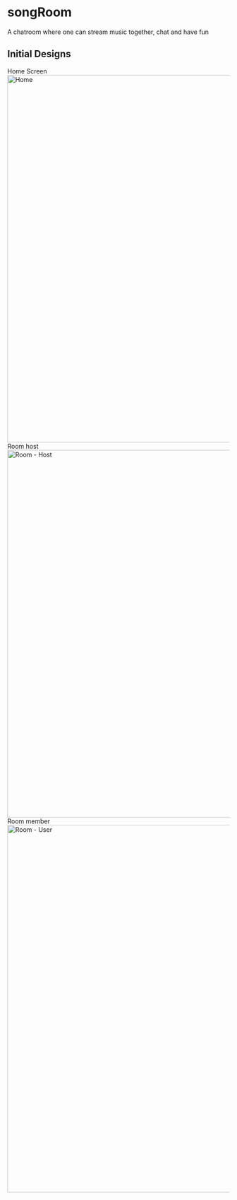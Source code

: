 # songRoom
A chatroom where one can stream music together, chat and have fun

## Initial Designs
Home Screen  
<img width="1280" height="832" alt="Home" src="https://github.com/user-attachments/assets/202378c0-3c10-4c06-a43a-084c4a990fbb" />
Room host  
<img width="1280" height="832" alt="Room - Host" src="https://github.com/user-attachments/assets/e1ae91a8-9ade-4330-b9d4-c93684036d55" />
Room member  
<img width="1280" height="832" alt="Room - User" src="https://github.com/user-attachments/assets/8b11379f-3376-4429-a5c8-d86d52cb7f60" />
